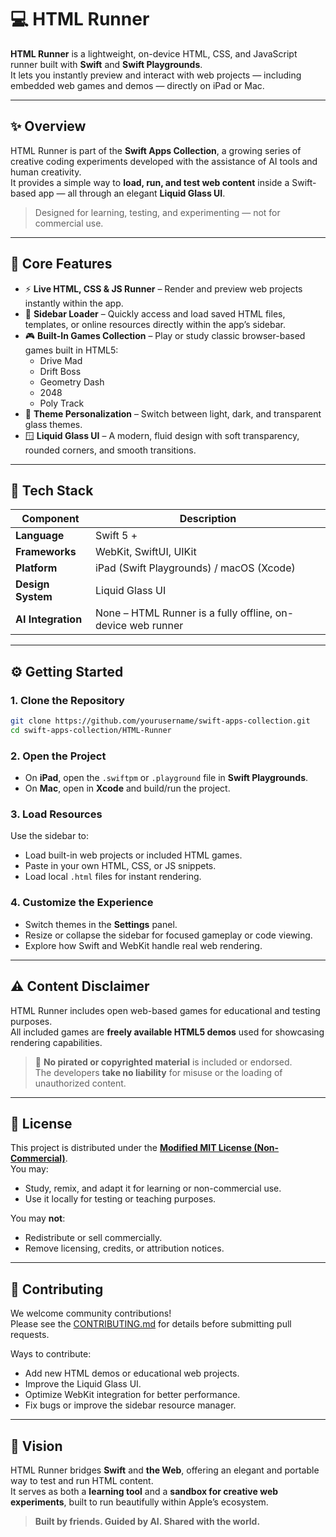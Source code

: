 # 💻 HTML Runner

**HTML Runner** is a lightweight, on-device HTML, CSS, and JavaScript runner built with **Swift** and **Swift Playgrounds**.  
It lets you instantly preview and interact with web projects — including embedded web games and demos — directly on iPad or Mac.

---

## ✨ Overview

HTML Runner is part of the **Swift Apps Collection**, a growing series of creative coding experiments developed with the assistance of AI tools and human creativity.  
It provides a simple way to **load, run, and test web content** inside a Swift-based app — all through an elegant **Liquid Glass UI**.

> Designed for learning, testing, and experimenting — not for commercial use.

---

## 🧠 Core Features

- ⚡ **Live HTML, CSS & JS Runner** – Render and preview web projects instantly within the app.  
- 🧩 **Sidebar Loader** – Quickly access and load saved HTML files, templates, or online resources directly within the app’s sidebar.  
- 🎮 **Built-In Games Collection** – Play or study classic browser-based games built in HTML5:
  - Drive Mad  
  - Drift Boss  
  - Geometry Dash  
  - 2048  
  - Poly Track  
- 🎨 **Theme Personalization** – Switch between light, dark, and transparent glass themes.  
- 🪟 **Liquid Glass UI** – A modern, fluid design with soft transparency, rounded corners, and smooth transitions.

---

## 🧩 Tech Stack

| Component | Description |
|------------|-------------|
| **Language** | Swift 5 + |
| **Frameworks** | WebKit, SwiftUI, UIKit |
| **Platform** | iPad (Swift Playgrounds) / macOS (Xcode) |
| **Design System** | Liquid Glass UI |
| **AI Integration** | None – HTML Runner is a fully offline, on-device web runner |

---

## ⚙️ Getting Started

### 1. Clone the Repository
```bash
git clone https://github.com/yourusername/swift-apps-collection.git
cd swift-apps-collection/HTML-Runner
```

### 2. Open the Project
- On **iPad**, open the `.swiftpm` or `.playground` file in **Swift Playgrounds**.  
- On **Mac**, open in **Xcode** and build/run the project.

### 3. Load Resources
Use the sidebar to:
- Load built-in web projects or included HTML games.  
- Paste in your own HTML, CSS, or JS snippets.  
- Load local `.html` files for instant rendering.

### 4. Customize the Experience
- Switch themes in the **Settings** panel.  
- Resize or collapse the sidebar for focused gameplay or code viewing.  
- Explore how Swift and WebKit handle real web rendering.

---

## ⚠️ Content Disclaimer

HTML Runner includes open web-based games for educational and testing purposes.  
All included games are **freely available HTML5 demos** used for showcasing rendering capabilities.  

> 🚫 **No pirated or copyrighted material** is included or endorsed.  
> The developers **take no liability** for misuse or the loading of unauthorized content.

---

## 📜 License

This project is distributed under the **[Modified MIT License (Non-Commercial)](../LICENSE.md)**.  
You may:
- Study, remix, and adapt it for learning or non-commercial use.  
- Use it locally for testing or teaching purposes.  

You may **not**:
- Redistribute or sell commercially.  
- Remove licensing, credits, or attribution notices.

---

## 🤝 Contributing

We welcome community contributions!  
Please see the [CONTRIBUTING.md](../CONTRIBUTING.md) for details before submitting pull requests.

Ways to contribute:
- Add new HTML demos or educational web projects.  
- Improve the Liquid Glass UI.  
- Optimize WebKit integration for better performance.  
- Fix bugs or improve the sidebar resource manager.

---

## 🧭 Vision

HTML Runner bridges **Swift** and **the Web**, offering an elegant and portable way to test and run HTML content.  
It serves as both a **learning tool** and a **sandbox for creative web experiments**, built to run beautifully within Apple’s ecosystem.

> **Built by friends. Guided by AI. Shared with the world.**
